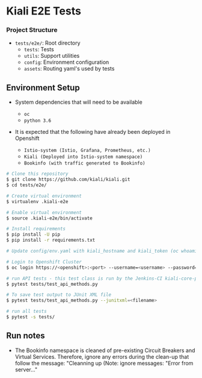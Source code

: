 # Kiali E2E Tests

### Project Structure

* `tests/e2e/`:  Root directory
    *  `tests`:  Tests
    *  `utils`:  Support utilities
    *  `config`: Environment configuration
    *  `assets`: Routing yaml's used by tests


## Environment Setup

* System dependencies that will need to be available
    *  `oc`
    *  `python 3.6`

* It is expected that the following have already been deployed in Openshift
    * `Istio-system (Istio, Grafana, Prometheus, etc.)`
    * `Kiali (Deployed into Istio-system namespace)`
    * `Bookinfo (with traffic generated to Bookinfo)`

```sh
# Clone this repository
$ git clone https://github.com/kiali/kiali.git
$ cd tests/e2e/

# Create virtual environment
$ virtualenv .kiali-e2e

# Enable virtual environment
$ source .kiali-e2e/bin/activate

# Install requirements
$ pip install -U pip
$ pip install -r requirements.txt

# Update config/env.yaml with kiali_hostname and kiali_token (oc whoami -t)

# Login to Openshift Cluster 
$ oc login https://<openshift>:<port> --username=<username> --password=<password> --insecure-skip-tls-verify=true

# run API tests - this test class is run by the Jenkins-CI kiali-core-pr job
$ pytest tests/test_api_methods.py

# To save test output to JUnit XML file
$ pytest tests/test_api_methods.py --junitxml=<filename>

# run all tests
$ pytest -s tests/
```
## Run notes

* The Bookinfo namespace is cleaned of pre-existing Circuit Breakers and Virtual Services.
  Therefore, ignore any errors during the clean-up that follow the message:
    "Cleanning up (Note: ignore messages: "Error from server..."

